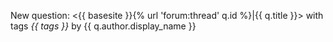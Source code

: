 New question: <{{ basesite }}{% url 'forum:thread' q.id %}|{{ q.title }}>
with tags *{{ tags }}* by {{ q.author.display_name }}